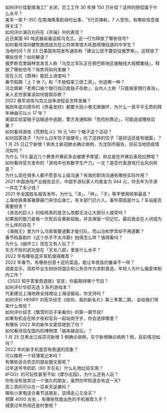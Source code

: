 如何评价佳能珠海工厂关闭，员工工作 30 年换 150 万补偿？这样的赔偿属于什么水平？  
美军一架 F-35C 在南海降落航母时出事，飞行员弹射，7 人受伤，有哪些信息值得关注？  
如何评价演员刘丹在《开端》中的表现？  
近日美国 90 吨武器装备运抵乌克兰，这一行为释放了哪些信号?  
如何看待深圳健牧跑团成员在公共体育馆大吼跑得慢挡道的中学生？  
当地时间 1 月 23 日美国务院发布通告称「建议公民不要前往俄罗斯」，这释放了哪些信号？如何解读？  
俄罗斯克里姆林宫发言人称「乌克兰军队正在顿巴斯地区接触线大规模集结」，释放了哪些信号？局势将如何发展？  
现在入坑《原神》能赶上进度吗？  
春节假期「上 7 休 7」和「不放假拿三倍工资」，你选哪一种？  
河北邯郸「老两口挨个银行找已故独子存款」，业内人士称「只能挨家银行查询」，亲人去世家属该如何提取存款？  
2022 俄军进攻乌克兰战争进程会怎样发展？  
每到年底刘德华的《恭喜发财》都要大街小巷无限循环，为什么一首平平无奇的拜年神曲可以火 17 年？  
美国实验室猴子运输途中逃跑，警方发通知称「危险别靠近」，可能造成哪些后果？  
如何看待游戏《荒野乱斗》18 元 140 个箱子这个活动？  
如何回答孩子「为什么过年饺子放硬币」吃了这样的饺子「是好运还是有细菌」？  
1 月 25 日辽宁新增 1 例本土新冠肺炎确诊病例，为沈阳市报告，目前当地防疫情况如何？  
为什么 TES 最近几个赛季开赛前多会被寄予厚望，却总是在开赛后表现拉胯呢？  
如何看待官方发布的「游戏中也有数字生产力」一文？是否代表游戏行业风向转变？  
为什么现在很多人都不愿意与上级沟通？有效的职场沟通有哪些实际作用？  
2021 中国游戏产业报告显示，中国手游玩家人均氪金为 344 元，你去年为手游一共花了多少钱？  
2021 年全国姓名报告发布，为什么「泽」、「梓」、「子」等字使用频率最高？  
上海地铁乘客被屏蔽门夹住后身亡，有关部门已介入，事件原因是什么？车站是否需要担责？  
《进击的巨人》的结局真的是怎么改都无法让大部分人接受吗？  
如果我的能力是每一次死后会重新投胎，并且保留一切记忆，最后我会在人间成为什么样的存在？  
《海贼王》里为什么乌索普要道歉才能归队，而山治和罗宾却不用道歉？  
春节档喜剧片《这个杀手不太冷静》拍得怎么样？值得看吗？  
为什么《崩坏三》现在又有人玩了？  
东方不败的武功放在「天龙八部」里是什么水平？  
2022 年有哪些蓝牙耳机值得推荐？  
2022 年春节，有哪些创意十足的菜品，能让年夜饭的餐桌不一样？  
调查显示，高校毕业生纷纷将国企和公务员作为求职首选，年轻人为什么偏爱体制内工作？  
《2022 知乎答案奇遇夜》官宣，你最期待哪个节目？  
如何评价华硕天选 3 系列游戏本？  
代表建议上海地铁全线增设上海话报站，你支持吗？  
如何评价 HENRY 刘宪华综艺《给你，我的新名片》第三季第二期， 会给我们带来什么体验？  
如何评价综艺《飘雪的日子来看你》的第一期节目?  
如果有机会在除夕夜和官兵一起站岗守岁，你会选择哪里？  
有哪些 2022 年的新年文案惊艳到了你？  
如何看待现在国内的博物馆「越来越会玩」？  
1 月 25 日黑龙江绥芬河新增 3 例确诊病例，东宁新增确诊病例 1 例，目前情况如何？  
2022 年的新手机是否有倒退的现象？  
可以推荐一个轻薄笔记本吗？  
有哪些适合热恋的朋友圈文案呢？  
过年送爷爷奶奶（80 岁左右）什么礼物比较实用？  
《FGO》的可玩性甚至不如《摩尔庄园》，为什么还有人玩？  
你有没有放弃过一个很久的朋友，虽然你早知道会有这一天?  
高三真的可以在一百来天逆袭吗？  
哪些小家电适合春节送朋友，显得走心又会买？  
预算 4000 左右 ，有哪些性能出色的手机推荐入手？  
城里过年热闹还是村里呢？  
